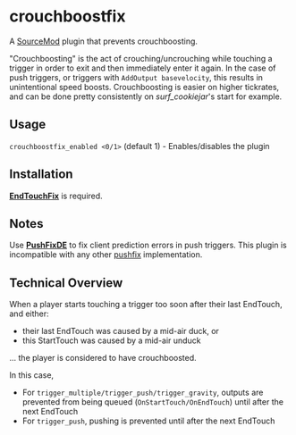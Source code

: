 # crouchboostfix

A [SourceMod](https://www.sourcemod.net/about.php) plugin that prevents crouchboosting.

"Crouchboosting" is the act of crouching/uncrouching while touching a trigger in order to exit and then immediately enter it again. In the case of push triggers, or triggers with `AddOutput basevelocity`, this results in unintentional speed boosts. Crouchboosting is easier on higher tickrates, and can be done pretty consistently on *surf_cookiejar*'s start for example.

## Usage

`crouchboostfix_enabled <0/1>` (default 1) - Enables/disables the plugin

## Installation

**[EndTouchFix](https://github.com/rumourA/End-Touch-Fix)** is required.

## Notes

Use **[PushFixDE](https://github.com/GAMMACASE/PushFixDE)** to fix client prediction errors in push triggers. This plugin is incompatible with any other [pushfix](https://forums.alliedmods.net/showthread.php?t=267131) implementation.

## Technical Overview

When a player starts touching a trigger too soon after their last EndTouch, and either:

- their last EndTouch was caused by a mid-air duck, or
- this StartTouch was caused by a mid-air unduck

... the player is considered to have crouchboosted.

In this case,

- For `trigger_multiple/trigger_push/trigger_gravity`, outputs are prevented from being queued (`OnStartTouch/OnEndTouch`) until after the next EndTouch
- For `trigger_push`, pushing is prevented until after the next EndTouch
